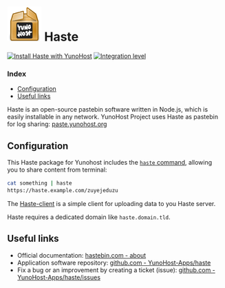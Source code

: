 # <img src="/images/yunohost_package.png" height="80px" alt="Package"> Haste

[![Install Haste with YunoHost](https://install-app.yunohost.org/install-with-yunohost.png)](https://install-app.yunohost.org/?app=haste) [![Integration level](https://dash.yunohost.org/integration/haste.svg)](https://dash.yunohost.org/appci/app/haste)

### Index

- [Configuration](#Configuration)
- [Useful links](#useful-links)

Haste is an open-source pastebin software written in Node.js, which is easily installable in any network. YunoHost Project uses Haste as pastebin for log sharing: [paste.yunohost.org](https://paste.yunohost.org/)

## Configuration

This Haste package for Yunohost includes the [`haste` command](https://github.com/diethnis/standalones/blob/master/hastebin.sh), allowing you to share content from terminal:

```bash
cat something | haste
https://haste.example.com/zuyejeduzu
```
The [Haste-client](https://github.com/seejohnrun/haste-client) is a simple client for uploading data to you Haste server. 

Haste requires a dedicated domain like `haste.domain.tld`.

## Useful links

+ Official documentation: [hastebin.com - about](https://hastebin.com/about.md)
+ Application software repository: [github.com - YunoHost-Apps/haste](https://github.com/YunoHost-Apps/haste_ynh)
+ Fix a bug or an improvement by creating a ticket (issue): [github.com - YunoHost-Apps/haste/issues](https://github.com/YunoHost-Apps/haste_ynh/issues)
